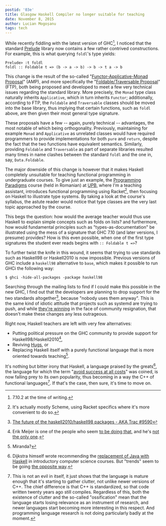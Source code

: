 ```yaml
---
postid: '03e'
title: Glasgow Haskell Compiler no longer suitable for teaching
date: November 8, 2015
author: Lucian Mogoșanu
tags: tech
---
```


While recently fiddling with the latest version of GHC[^1], I noticed that the
standard [Prelude][haskell-prelude] library now contains a few rather contrived
constructions. For example, this is what querying `foldl`'s type yields:

~~~~
Prelude> :t foldl
foldl :: Foldable t => (b -> a -> b) -> b -> t a -> b
~~~~

This change is the result of the so-called "[Functor-Applicative-Monad
Proposal][famp]" (AMP), and more specifically the "[Foldable/Traversable
Proposal][ftp]" (FTP), both being proposed and developed to meet a few very
technical issues regarding the standard library. More precisely, the `Monad`
type class naturally inherits `Applicative`, which in turn inherits `Functor`;
additionally, according to FTP, the `Foldable` and `Traversable` classes should
be moved into the base library, thus implying that certain functions, such as
`foldl` above, are then given their most general type signature.

These proposals have a few -- again, purely technical -- advantages, the most
notable of which being orthogonality. Previously, maintaining for example
`Monad` and `Applicative` as unrelated classes would have required programmers
to provide implementations for both `pure` and `return`, despite the fact that
the two functions have equivalent semantics. Similarly, providing `Foldable`
and `Traversable` as part of separate libraries resulted many times in name
clashes between the standard `foldl` and the one in, say, `Data.Foldable`.

The major downside of this change is however that it makes Haskell completely
unsuitable for teaching functional programming in undergraduate courses. To
give just an example, the [Programming Paradigms][pp] course (held in Romanian)
at [UPB][cs-pub-ro], where I'm a teaching assistant, introduces functional
programming using Racket[^2], then focusing on Haskell to illustrate type
systems. By taking a look at the course's syllabus, the astute reader would
notice that type classes are the very last topic approached by the course.

This begs the question: how would the average teacher would thus use Haskell to
explain simple concepts such as folds on lists? and furthermore, how would
fundamental principles such as "types-as-documentation" be illustrated using
the mess of a signature that GHC 7.10 (and later versions, I presume) provides?
How is this even possible, when one of the first type signatures the student
ever reads begins with `:: Foldable t =>`?

To further twist the knife in this wound, it seems that trying to use standards
such as Haskell98 or Haskell2010 is now impossible. Previous versions of GHC
include a `haskell98` alternative to `base`, which makes it possible to run
GHCi the following way:

~~~~
$ ghci -hide-all-packages -package haskell98
~~~~

Searching through the mailing lists to find if I could make this possible in
the new GHC, I find out that the developers are planning to drop support for
the two standards altogether[^3], because "nobody uses them anyway". This is
the same kind of idiotic attitude that projects such as systemd are trying to
push, and while [they're winning][systemd] in the face of community
resignation, that doesn't make these changes any less outrageous.

Right now, Haskell teachers are left with very few alternatives:

* Putting political pressure on the GHC community to provide support for
  Haskell98/Haskell2010[^4],
* Reviving [Hugs][hugs], or
* Replacing Haskell itself with a purely functional language that is more
  oriented towards teaching[^5].

It's nothing but bitter irony that Haskell, a language praised by the
greats[^6], the language for which the term "[avoid success at all costs][spj]"
was coined, is now falling prey to its own popularity, thus becoming in a way
the C++ of functional languages[^7]. If that's the case, then sure, it's time
to move on.

[^1]: 7.10.2 at the time of writing.

[^2]: It's actually mostly Scheme, using Racket specifics where it's more
convenient to do so.

[^3]: [The future of the haskell2010/haskell98 packages - AKA Trac
#9590][haskell98-2010]

[^4]: Erik Meijer is one of the people who seem [to be doing
that][meijer-twitter], and he's [not the only one][lentczner].

[^5]: Miranda?

[^6]: Dijkstra himself wrote recommending the [replacement of Java with
Haskell][dijkstra] in introductory computer science courses. But "trends" seem
to be going [the opposite way][mit-python].

[^7]: This is not an evil in itself, it just shows that the language is mature
enough that it's starting to gather clutter, not unlike newer versions of C++.
The chief difference is that C++ is standardized, so that code written twenty
years ago still compiles. Regardless of this, both the existence of clutter and
the so-called "ossification" mean that the language starts losing relevance as
an instrument of research, and newer languages start becoming more interesting
in this respect. And programming language research is not doing particularly
badly at the moment.

[haskell-prelude]: https://hackage.haskell.org/package/base-4.8.1.0/docs/Prelude.html
[famp]: https://wiki.haskell.org/Functor-Applicative-Monad_Proposal
[ftp]: https://wiki.haskell.org/Foldable_Traversable_In_Prelude
[pp]: http://elf.cs.pub.ro/pp/
[cs-pub-ro]: https://cs.pub.ro/
[haskell98-2010]: https://mail.haskell.org/pipermail/glasgow-haskell-users/2014-September/025280.html
[systemd]: /posts/y01/02b-how-and-why-systemd-has-won.html
[meijer-twitter]: https://twitter.com/headinthebox/status/652807907352911872
[lentczner]: https://mail.haskell.org/pipermail/ghc-devs/2015-October/010068.html
[hugs]: https://www.haskell.org/hugs/
[dijkstra]: https://www.cs.utexas.edu/~EWD/transcriptions/OtherDocs/Haskell.html
[spj]: https://www.youtube.com/watch?v=iSmkqocn0oQ&feature=share
[mit-python]: http://lambda-the-ultimate.org/node/3312

